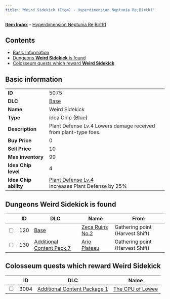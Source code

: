```yaml
---
title: "Weird Sidekick (Item) - Hyperdimension Neptunia Re;Birth1"
---
```


[**Item Index**](/neptunia/rb1/item/index.html) - [Hyperdimension Neptunia Re;Birth1](/neptunia/rb1)

## Contents

- [Basic information](#basic-information)
- [Dungeons **Weird Sidekick** is found](#dungeons-weird-sidekick-is-found)
- [Colosseum quests which reward **Weird Sidekick**](#colosseum-quests-which-reward-weird-sidekick)

## Basic information

|   |   |
| -- | -- |
| **ID** | 5075 |
| **DLC** | [Base](/neptunia/rb1/dlc/1-base.html) |
| **Name** | Weird Sidekick |
| **Type** | Idea Chip (Blue) |
| **Description** | Plant Defense Lv.4 Lowers damage received from plant-type foes. |
| **Buy Price** | 0 |
| **Sell Price** | 10 |
| **Max inventory** | 99 |
| **Idea Chip level** | 4 |
| **Idea Chip ability** | [Plant Defense Lv.4](/neptunia/rb1/ability/1-9574-plant-defense-lv-4.html)<br />Increases Plant Defense by 25% |

## Dungeons **Weird Sidekick** is found

|    | ID | DLC | Name | From |
| -- | -- | --- | ---- | ---- |
| <input type="checkbox" id="rb1-dungeon-1-120" class="trackbox" /> | 120 | [Base](/neptunia/rb1/dlc/1-base.html) | [Zeca Ruins No.2](/neptunia/rb1/dungeon/1-120-zeca-ruins-no-2.html) | Gathering point (Harvest Shift) |
| <input type="checkbox" id="rb1-dungeon-16-130" class="trackbox" /> | 130 | [Additional Content Pack 7](/neptunia/rb1/dlc/16-pack7.html) | [Ario Plateau](/neptunia/rb1/dungeon/16-130-ario-plateau.html) | Gathering point (Harvest Shift) |

## Colosseum quests which reward **Weird Sidekick**

|    | ID | DLC | Name |
| -- | -- | --- | ---- |
| <input type="checkbox" id="rb1-colosseum-10-3004" class="trackbox" /> | 3004 | [Additional Content Package 1](/neptunia/rb1/dlc/10-pack1.html) | [The CPU of Lowee](/neptunia/rb1/colosseum/10-3004-the-cpu-of-lowee.html) |